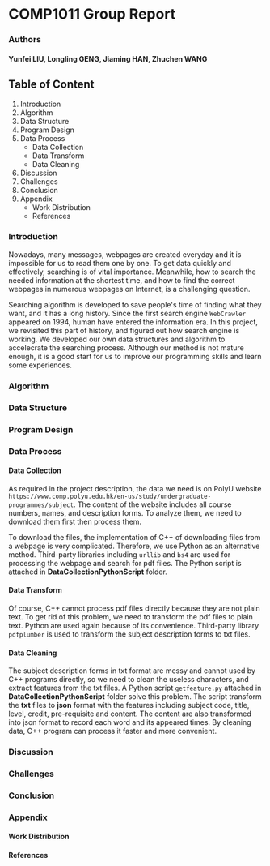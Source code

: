 # COMP1011 Group Report
### Authors
#### Yunfei LIU, Longling GENG, Jiaming HAN, Zhuchen WANG

## Table of Content
1. Introduction
2. Algorithm
3. Data Structure
4. Program Design
5. Data Process
    - Data Collection
    - Data Transform
    - Data Cleaning
6. Discussion
7. Challenges
8. Conclusion 
9. Appendix
    - Work Distribution
    - References

### Introduction
Nowadays, many messages, webpages are created everyday and it is impossible for us to read them one by one. To get data quickly and effectively, searching is of vital importance. Meanwhile, how to search the needed information at the shortest time, and how to find the correct webpages in numerous webpages on Internet, is a challenging question.

Searching algorithm is developed to save people's time of finding what they want, and it has a long history. Since the first search engine `WebCrawler` appeared on 1994, human have entered the information era. In this project, we revisited this part of history, and figured out how search engine is working. We developed our own data structures and algorithm to accelecrate the searching process. Although our method is not mature enough, it is a good start for us to improve our programming skills and learn some experiences.

### Algorithm
### Data Structure
### Program Design
### Data Process
#### Data Collection
As required in the project description, the data we need is on PolyU website `https://www.comp.polyu.edu.hk/en-us/study/undergraduate-programmes/subject`. The content of the website includes all course numbers, names, and description forms. To analyze them, we need to download them first then process them.

To download the files, the implementation of C++ of downloading files from a webpage is very complicated. Therefore, we use Python as an alternative method. Third-party libraries including `urllib` and `bs4` are used for processing the webpage and search for pdf files. The Python script is attached in **DataCollectionPythonScript** folder.

#### Data Transform
Of course, C++ cannot process pdf files directly because they are not plain text. To get rid of this problem, we need to transform the pdf files to plain text. Python are used again because of its convenience. Third-party library `pdfplumber` is used to transform the subject description forms to txt files.

#### Data Cleaning
The subject description forms in txt format are messy and cannot used by C++ programs directly, so we need to clean the useless characters, and extract features from the txt files. A Python script `getfeature.py` attached in **DataCollectionPythonScript** folder solve this problem. The script transform the **txt** files to **json** format with the features including subject code, title, level, credit, pre-requisite and content. The content are also transformed into json format to record each word and its appeared times. By cleaning data, C++ program can process it faster and more convenient.

### Discussion
### Challenges
### Conclusion
### Appendix
#### Work Distribution
#### References